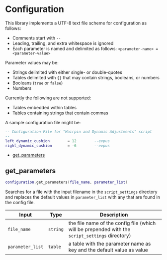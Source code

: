 # Configuration

This library implements a UTF-8 text file scheme for configuration as follows:

- Comments start with `--`
- Leading, trailing, and extra whitespace is ignored
- Each parameter is named and delimited as follows:
`<parameter-name> = <parameter-value>`

Parameter values may be:

- Strings delimited with either single- or double-quotes
- Tables delimited with `{}` that may contain strings, booleans, or numbers
- Booleans (`true` or `false`)
- Numbers

Currently the following are not supported:

- Tables embedded within tables
- Tables containing strings that contain commas

A sample configuration file might be:

```lua
-- Configuration File for "Hairpin and Dynamic Adjustments" script
--
left_dynamic_cushion 		= 12		--evpus
right_dynamic_cushion		= -6		--evpus
```

- [get_parameters](#get_parameters)

## get_parameters

```lua
configuration.get_parameters(file_name, parameter_list)
```

Searches for a file with the input filename in the `script_settings` directory and replaces the default values in `parameter_list` with any that are found in the config file.

| Input | Type | Description |
| --- | --- | --- |
| `file_name` | `string` | the file name of the config file (which will be prepended with the `script_settings` directory) |
| `parameter_list` | `table` | a table with the parameter name as key and the default value as value |